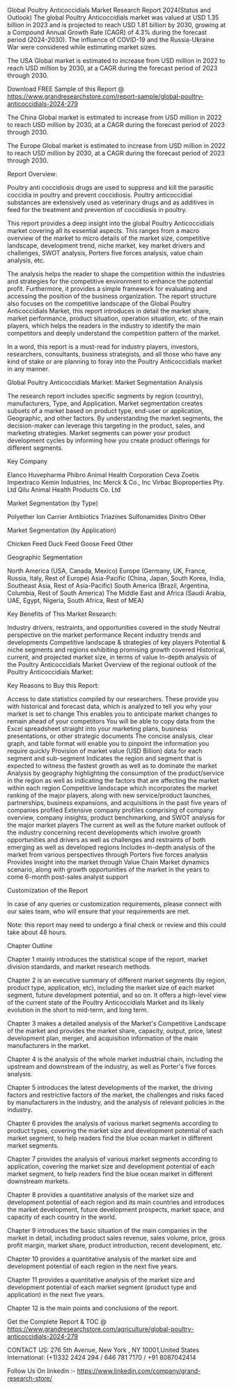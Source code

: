 Global Poultry Anticoccidials Market Research Report 2024(Status and Outlook)
The global Poultry Anticoccidials market was valued at USD 1.35 billion in 2023 and is projected to reach USD 1.81 billion by 2030, growing at a Compound Annual Growth Rate (CAGR) of 4.3% during the forecast period (2024-2030). The influence of COVID-19 and the Russia-Ukraine War were considered while estimating market sizes.

The USA Global market is estimated to increase from USD million in 2022 to reach USD million by 2030, at a CAGR during the forecast period of 2023 through 2030.

Download FREE Sample of this Report @ https://www.grandresearchstore.com/report-sample/global-poultry-anticoccidials-2024-279

The China Global market is estimated to increase from USD million in 2022 to reach USD million by 2030, at a CAGR during the forecast period of 2023 through 2030.

The Europe Global market is estimated to increase from USD million in 2022 to reach USD million by 2030, at a CAGR during the forecast period of 2023 through 2030.

Report Overview:

Poultry anti coccidiosis drugs are used to suppress and kill the parasitic coccidia in poultry and prevent coccidiosis. Poultry anticoccidial substances are extensively used as veterinary drugs and as additives in feed for the treatment and prevention of coccidiosis in poultry.

This report provides a deep insight into the global Poultry Anticoccidials market covering all its essential aspects. This ranges from a macro overview of the market to micro details of the market size, competitive landscape, development trend, niche market, key market drivers and challenges, SWOT analysis, Porters five forces analysis, value chain analysis, etc.

The analysis helps the reader to shape the competition within the industries and strategies for the competitive environment to enhance the potential profit. Furthermore, it provides a simple framework for evaluating and accessing the position of the business organization. The report structure also focuses on the competitive landscape of the Global Poultry Anticoccidials Market, this report introduces in detail the market share, market performance, product situation, operation situation, etc. of the main players, which helps the readers in the industry to identify the main competitors and deeply understand the competition pattern of the market.

In a word, this report is a must-read for industry players, investors, researchers, consultants, business strategists, and all those who have any kind of stake or are planning to foray into the Poultry Anticoccidials market in any manner.

Global Poultry Anticoccidials Market: Market Segmentation Analysis

The research report includes specific segments by region (country), manufacturers, Type, and Application. Market segmentation creates subsets of a market based on product type, end-user or application, Geographic, and other factors. By understanding the market segments, the decision-maker can leverage this targeting in the product, sales, and marketing strategies. Market segments can power your product development cycles by informing how you create product offerings for different segments.

Key Company

Elanco
Huvepharma
Phibro Animal Health Corporation
Ceva
Zoetis
Impextraco
Kemin Industries, Inc
Merck & Co., Inc
Virbac
Bioproperties Pty. Ltd
Qilu Animal Health Products Co. Ltd

Market Segmentation (by Type)

Polyether Ion Carrier Antibiotics
Triazines
Sulfonamides
Dinitro
Other

Market Segmentation (by Application)

Chicken Feed
Duck Feed
Goose Feed
Other

Geographic Segmentation

North America (USA, Canada, Mexico)
Europe (Germany, UK, France, Russia, Italy, Rest of Europe)
Asia-Pacific (China, Japan, South Korea, India, Southeast Asia, Rest of Asia-Pacific)
South America (Brazil, Argentina, Columbia, Rest of South America)
The Middle East and Africa (Saudi Arabia, UAE, Egypt, Nigeria, South Africa, Rest of MEA)

Key Benefits of This Market Research:

Industry drivers, restraints, and opportunities covered in the study
Neutral perspective on the market performance
Recent industry trends and developments
Competitive landscape & strategies of key players
Potential & niche segments and regions exhibiting promising growth covered
Historical, current, and projected market size, in terms of value
In-depth analysis of the Poultry Anticoccidials Market
Overview of the regional outlook of the Poultry Anticoccidials Market:

Key Reasons to Buy this Report:

Access to date statistics compiled by our researchers. These provide you with historical and forecast data, which is analyzed to tell you why your market is set to change
This enables you to anticipate market changes to remain ahead of your competitors
You will be able to copy data from the Excel spreadsheet straight into your marketing plans, business presentations, or other strategic documents
The concise analysis, clear graph, and table format will enable you to pinpoint the information you require quickly
Provision of market value (USD Billion) data for each segment and sub-segment
Indicates the region and segment that is expected to witness the fastest growth as well as to dominate the market
Analysis by geography highlighting the consumption of the product/service in the region as well as indicating the factors that are affecting the market within each region
Competitive landscape which incorporates the market ranking of the major players, along with new service/product launches, partnerships, business expansions, and acquisitions in the past five years of companies profiled
Extensive company profiles comprising of company overview, company insights, product benchmarking, and SWOT analysis for the major market players
The current as well as the future market outlook of the industry concerning recent developments which involve growth opportunities and drivers as well as challenges and restraints of both emerging as well as developed regions
Includes in-depth analysis of the market from various perspectives through Porters five forces analysis
Provides insight into the market through Value Chain
Market dynamics scenario, along with growth opportunities of the market in the years to come
6-month post-sales analyst support

Customization of the Report

In case of any queries or customization requirements, please connect with our sales team, who will ensure that your requirements are met.

Note: this report may need to undergo a final check or review and this could take about 48 hours.

Chapter Outline

Chapter 1 mainly introduces the statistical scope of the report, market division standards, and market research methods.

Chapter 2 is an executive summary of different market segments (by region, product type, application, etc), including the market size of each market segment, future development potential, and so on. It offers a high-level view of the current state of the Poultry Anticoccidials Market and its likely evolution in the short to mid-term, and long term.

Chapter 3 makes a detailed analysis of the Market's Competitive Landscape of the market and provides the market share, capacity, output, price, latest development plan, merger, and acquisition information of the main manufacturers in the market.

Chapter 4 is the analysis of the whole market industrial chain, including the upstream and downstream of the industry, as well as Porter's five forces analysis.

Chapter 5 introduces the latest developments of the market, the driving factors and restrictive factors of the market, the challenges and risks faced by manufacturers in the industry, and the analysis of relevant policies in the industry.

Chapter 6 provides the analysis of various market segments according to product types, covering the market size and development potential of each market segment, to help readers find the blue ocean market in different market segments.

Chapter 7 provides the analysis of various market segments according to application, covering the market size and development potential of each market segment, to help readers find the blue ocean market in different downstream markets.

Chapter 8 provides a quantitative analysis of the market size and development potential of each region and its main countries and introduces the market development, future development prospects, market space, and capacity of each country in the world.

Chapter 9 introduces the basic situation of the main companies in the market in detail, including product sales revenue, sales volume, price, gross profit margin, market share, product introduction, recent development, etc.

Chapter 10 provides a quantitative analysis of the market size and development potential of each region in the next five years.

Chapter 11 provides a quantitative analysis of the market size and development potential of each market segment (product type and application) in the next five years.

Chapter 12 is the main points and conclusions of the report.

Get the Complete Report & TOC @ https://www.grandresearchstore.com/agriculture/global-poultry-anticoccidials-2024-279

CONTACT US:
276 5th Avenue, New York , NY 10001,United States
International: (+1)332 2424 294 / 646 781 7170 / +91 8087042414

Follow Us On linkedin :- https://www.linkedin.com/company/grand-research-store/
